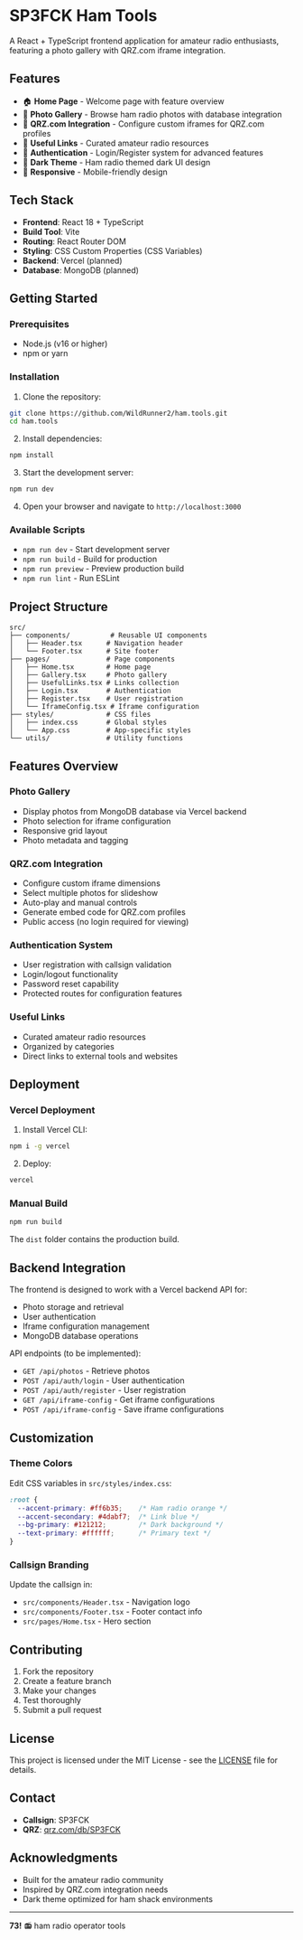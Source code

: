 # SP3FCK Ham Tools

A React + TypeScript frontend application for amateur radio enthusiasts, featuring a photo gallery with QRZ.com iframe integration.

## Features

- 🏠 **Home Page** - Welcome page with feature overview
- 📸 **Photo Gallery** - Browse ham radio photos with database integration
- 🔗 **QRZ.com Integration** - Configure custom iframes for QRZ.com profiles
- 🔧 **Useful Links** - Curated amateur radio resources
- 🔐 **Authentication** - Login/Register system for advanced features
- 🌙 **Dark Theme** - Ham radio themed dark UI design
- 📱 **Responsive** - Mobile-friendly design

## Tech Stack

- **Frontend**: React 18 + TypeScript
- **Build Tool**: Vite
- **Routing**: React Router DOM
- **Styling**: CSS Custom Properties (CSS Variables)
- **Backend**: Vercel (planned)
- **Database**: MongoDB (planned)

## Getting Started

### Prerequisites

- Node.js (v16 or higher)
- npm or yarn

### Installation

1. Clone the repository:
```bash
git clone https://github.com/WildRunner2/ham.tools.git
cd ham.tools
```

2. Install dependencies:
```bash
npm install
```

3. Start the development server:
```bash
npm run dev
```

4. Open your browser and navigate to `http://localhost:3000`

### Available Scripts

- `npm run dev` - Start development server
- `npm run build` - Build for production
- `npm run preview` - Preview production build
- `npm run lint` - Run ESLint

## Project Structure

```
src/
├── components/          # Reusable UI components
│   ├── Header.tsx      # Navigation header
│   └── Footer.tsx      # Site footer
├── pages/              # Page components
│   ├── Home.tsx        # Home page
│   ├── Gallery.tsx     # Photo gallery
│   ├── UsefulLinks.tsx # Links collection
│   ├── Login.tsx       # Authentication
│   ├── Register.tsx    # User registration
│   └── IframeConfig.tsx # Iframe configuration
├── styles/             # CSS files
│   ├── index.css       # Global styles
│   └── App.css         # App-specific styles
└── utils/              # Utility functions
```

## Features Overview

### Photo Gallery
- Display photos from MongoDB database via Vercel backend
- Photo selection for iframe configuration
- Responsive grid layout
- Photo metadata and tagging

### QRZ.com Integration
- Configure custom iframe dimensions
- Select multiple photos for slideshow
- Auto-play and manual controls
- Generate embed code for QRZ.com profiles
- Public access (no login required for viewing)

### Authentication System
- User registration with callsign validation
- Login/logout functionality
- Password reset capability
- Protected routes for configuration features

### Useful Links
- Curated amateur radio resources
- Organized by categories
- Direct links to external tools and websites

## Deployment

### Vercel Deployment

1. Install Vercel CLI:
```bash
npm i -g vercel
```

2. Deploy:
```bash
vercel
```

### Manual Build

```bash
npm run build
```

The `dist` folder contains the production build.

## Backend Integration

The frontend is designed to work with a Vercel backend API for:

- Photo storage and retrieval
- User authentication
- Iframe configuration management
- MongoDB database operations

API endpoints (to be implemented):
- `GET /api/photos` - Retrieve photos
- `POST /api/auth/login` - User authentication
- `POST /api/auth/register` - User registration
- `GET /api/iframe-config` - Get iframe configurations
- `POST /api/iframe-config` - Save iframe configurations

## Customization

### Theme Colors

Edit CSS variables in `src/styles/index.css`:

```css
:root {
  --accent-primary: #ff6b35;    /* Ham radio orange */
  --accent-secondary: #4dabf7;  /* Link blue */
  --bg-primary: #121212;        /* Dark background */
  --text-primary: #ffffff;      /* Primary text */
}
```

### Callsign Branding

Update the callsign in:
- `src/components/Header.tsx` - Navigation logo
- `src/components/Footer.tsx` - Footer contact info
- `src/pages/Home.tsx` - Hero section

## Contributing

1. Fork the repository
2. Create a feature branch
3. Make your changes
4. Test thoroughly
5. Submit a pull request

## License

This project is licensed under the MIT License - see the [LICENSE](LICENSE) file for details.

## Contact

- **Callsign**: SP3FCK
- **QRZ**: [qrz.com/db/SP3FCK](https://www.qrz.com/db/SP3FCK)

## Acknowledgments

- Built for the amateur radio community
- Inspired by QRZ.com integration needs
- Dark theme optimized for ham shack environments

---

**73!** 📻
ham radio operator tools
